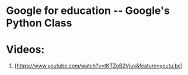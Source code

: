 Google for education -- Google's Python Class
=============================================

# Videos:
1. [https://www.youtube.com/watch?v=tKTZoB2Vjuk&feature=youtu.be]
